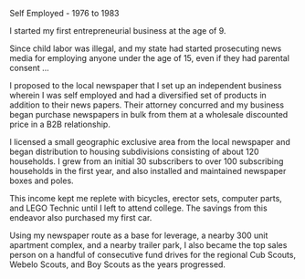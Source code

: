 Self Employed - 1976 to 1983

I started my first entrepreneurial business at the age of 9.

Since child labor was illegal, and my state had started prosecuting news media for employing anyone under the age of 15, even if they had parental consent ...

I proposed to the local newspaper that I set up an independent business wherein I was self employed and had a diversified set of products in addition to their news papers.  Their attorney concurred and my business began purchase newspapers in bulk from them at a wholesale discounted price in a B2B relationship.

I licensed a small geographic exclusive area from the local newspaper and began distribution to housing subdivisions consisting of about 120 households.  I grew from an initial 30 subscribers to over 100 subscribing households in the first year, and also installed and maintained newspaper boxes and poles.

This income kept me replete with bicycles, erector sets, computer parts, and LEGO Technic until I left to attend college.   The savings from this endeavor also purchased my first car.

Using my newspaper route as a base for leverage, a nearby 300 unit apartment complex, and a nearby trailer park, I also became the top sales person on a handful of consecutive fund drives for the regional Cub Scouts, Webelo Scouts, and Boy Scouts as the years progressed.
